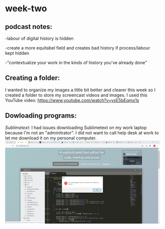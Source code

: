 # week-two

## podcast notes:

  -labour of digital history is hidden 
  
  -create a more equitabel field and creates bad history if process/labour kept hidden
  
  -"contextualize your work in the kinds of history you've already done"
  
  ## **Creating a folder:**
 I wanted to organize my images a little bit better and clearer this week so I created a folder to store my screencast videos and images. I used this YouTube video: https://www.youtube.com/watch?v=yxE5bEqmx1s
 
 
 ## **Dowloading programs:**
 
 *Sublimetext:*
 I had issues downloading Sublimetext on my work laptop because I'm not an "adminitrator". I did not want to call help desk at work to let me download it on my personal computer. 
![](images/issues%20downloading%20Sublimetext.PNG)
